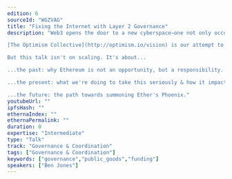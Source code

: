 ```yaml
---
edition: 6
sourceId: "WGZVAG"
title: "Fixing the Internet with Layer 2 Governance"
description: "Web3 opens the door to a new cyberspace—one not only occupied, but governed, by its citizens.

[The Optimism Collective](http://optimism.io/vision) is our attempt to correct meatspace's market failures with an L2.

But this talk isn't on scaling. It's about...

...the past: why Ethereum is not an opportunity, but a responsibility.

...the present: what we're doing to take this seriously & how it impacts our governance designs.

...the future: the path towards summoning Ether's Phoenix."
youtubeUrl: ""
ipfsHash: ""
ethernaIndex: ""
ethernaPermalink: ""
duration: 0
expertise: "Intermediate"
type: "Talk"
track: "Governance & Coordination"
tags: ["Governance & Coordination"]
keywords: ["governance","public_goods","funding"]
speakers: ["Ben Jones"]
---
```

